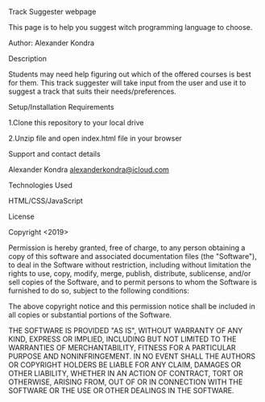 Track Suggester webpage

 This page is to help you suggest witch programming language to choose.

Author: Alexander Kondra

Description

Students  may need help figuring out which of the offered courses is best for them. This track suggester will take input from the user and use it to suggest a track that suits their needs/preferences.


Setup/Installation Requirements

1.Clone this repository to your local drive

2.Unzip file and open index.html file in your browser


Support and contact details

Alexander Kondra
alexanderkondra@icloud.com


Technologies Used

HTML/CSS/JavaScript

License

Copyright <2019> <Alexander Kondra>

Permission is hereby granted, free of charge, to any person obtaining a copy of this software and associated documentation files (the "Software"), to deal in the Software without restriction, including without limitation the rights to use, copy, modify, merge, publish, distribute, sublicense, and/or sell copies of the Software, and to permit persons to whom the Software is furnished to do so, subject to the following conditions:

The above copyright notice and this permission notice shall be included in all copies or substantial portions of the Software.

THE SOFTWARE IS PROVIDED "AS IS", WITHOUT WARRANTY OF ANY KIND, EXPRESS OR IMPLIED, INCLUDING BUT NOT LIMITED TO THE WARRANTIES OF MERCHANTABILITY, FITNESS FOR A PARTICULAR PURPOSE AND NONINFRINGEMENT. IN NO EVENT SHALL THE AUTHORS OR COPYRIGHT HOLDERS BE LIABLE FOR ANY CLAIM, DAMAGES OR OTHER LIABILITY, WHETHER IN AN ACTION OF CONTRACT, TORT OR OTHERWISE, ARISING FROM, OUT OF OR IN CONNECTION WITH THE SOFTWARE OR THE USE OR OTHER DEALINGS IN THE SOFTWARE.
